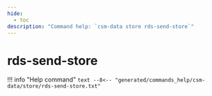 ```yaml
---
hide:
  - toc
description: "Command help: `csm-data store rds-send-store`"
---
```

# rds-send-store

!!! info "Help command"
    ```text
    --8<-- "generated/commands_help/csm-data/store/rds-send-store.txt"
    ```
